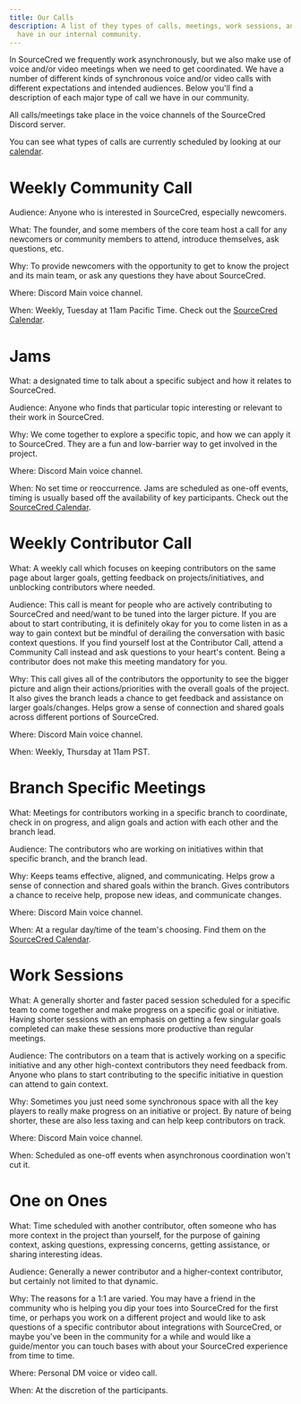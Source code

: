 ```yaml
---
title: Our Calls
description: A list of they types of calls, meetings, work sessions, and jams we
  have in our internal community.
---
```

In SourceCred we frequently work asynchronously, but we also make use of voice and/or video meetings when we need to get coordinated. We have a number of different kinds of synchronous voice and/or video calls with different expectations and intended audiences. Below you'll find a description of each major type of call we have in our community.

All calls/meetings take place in the voice channels of the SourceCred Discord server.

You can see what types of calls are currently scheduled by looking at our [calendar](http://sourcecred.io/calendar).

# Weekly Community Call

Audience: Anyone who is interested in SourceCred, especially newcomers.

What: The founder, and some members of the core team host a call for any newcomers or community members to attend, introduce themselves, ask questions, etc.

Why: To provide newcomers with the opportunity to get to know the project and its main team, or ask any questions they have about SourceCred. 

Where: Discord Main voice channel.

When: Weekly, Tuesday at 11am Pacific Time. Check out the [SourceCred Calendar](https://sourcecred.io/calendar).

# Jams

What: a designated time to talk about a specific subject and how it relates to SourceCred.

Audience: Anyone who finds that particular topic interesting or relevant to their work in SourceCred.

Why: We come together to explore a specific topic, and how we can apply it to SourceCred. They are a fun and low-barrier way to get involved in the project.

Where: Discord Main voice channel.

When: No set time or reoccurrence. Jams are scheduled as one-off events, timing is usually based off the availability of key participants. Check out the [SourceCred Calendar](https://sourcecred.io/calendar).

# Weekly Contributor Call

What: A weekly call which focuses on keeping contributors on the same page about larger goals, getting feedback on projects/initiatives, and unblocking contributors where needed.

Audience: This call is meant for people who are actively contributing to SourceCred and need/want to be tuned into the larger picture. If you are about to start contributing, it is definitely okay for you to come listen in as a way to gain context but be mindful of derailing the conversation with basic context questions. If you find yourself lost at the Contributor Call, attend a Community Call instead and ask questions to your heart's content. Being a contributor does not make this meeting mandatory for you. 

Why: This call gives all of the contributors the opportunity to see the bigger picture and align their actions/priorities with the overall goals of the project. It also gives the branch leads a chance to get feedback and assistance on larger goals/changes. Helps grow a sense of connection and shared goals across different portions of SourceCred.

Where: Discord Main voice channel.

When: Weekly, Thursday at 11am PST.

# Branch Specific Meetings

What: Meetings for contributors working in a specific branch to coordinate, check in on progress, and align goals and action with each other and the branch lead. 

Audience: The contributors who are working on initiatives within that specific branch, and the branch lead. 

Why: Keeps teams effective, aligned, and communicating. Helps grow a sense of connection and shared goals within the branch. Gives contributors a chance to receive help, propose new ideas, and communicate changes.

Where: Discord Main voice channel.

When: At a regular day/time of the team's choosing. Find them on the [SourceCred Calendar](https://sourcecred.io/calendar).

# Work Sessions

What: A generally shorter and faster paced session scheduled for a specific team to come together and make progress on a specific goal or initiative. Having shorter sessions with an emphasis on getting a few singular goals completed can make these sessions more productive than regular meetings. 

Audience: The contributors on a team that is actively working on a specific initiative and any other high-context contributors they need feedback from. Anyone who plans to start contributing to the specific initiative in question can attend to gain context. 

Why: Sometimes you just need some synchronous space with all the key players to really make progress on an initiative or project. By nature of being shorter, these are also less taxing and can help keep contributors on track.

Where: Discord Main voice channel.

When: Scheduled as one-off events when asynchronous coordination won't cut it. 

# One on Ones

What: Time scheduled with another contributor, often someone who has more context in the project than yourself, for the purpose of gaining context, asking questions, expressing concerns, getting assistance, or sharing interesting ideas. 

Audience: Generally a newer contributor and a higher-context contributor, but certainly not limited to that dynamic.

Why: The reasons for a 1:1 are varied. You may have a friend in the community who is helping you dip your toes into SourceCred for the first time, or perhaps you work on a different project and would like to ask  questions of a specific contributor about integrations with SourceCred, or maybe you've been in the community for a while and would like a guide/mentor you can touch bases with about your SourceCred experience from time to time. 

Where: Personal DM voice or video call.

When: At the discretion of the participants.
